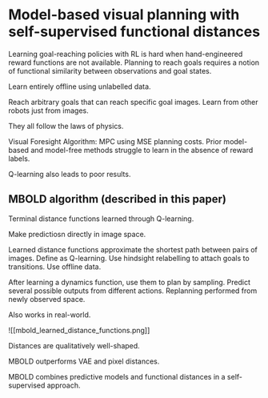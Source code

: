 # Model-based visual planning with self-supervised functional distances

Learning goal-reaching policies with RL is hard when hand-engineered reward functions are not available. Planning to reach goals requires a notion of functional similarity between observations and goal states.

Learn entirely offline using unlabelled data.

Reach arbitrary goals that can reach specific goal images. Learn from other robots just from images.

They all follow the laws of physics.

Visual Foresight Algorithm: MPC using MSE planning costs. Prior model-based and model-free methods struggle to learn in the absence of reward labels.

Q-learning also leads to poor results.

## MBOLD algorithm (described in this paper)

Terminal distance functions learned through Q-learning.

Make predictiosn directly in image space.

Learned distance functions approximate the shortest path between pairs of images. Define as Q-learning. Use hindsight relabelling to attach goals to transitions. Use offline data.

After learning a dynamics function, use them to plan by sampling. Predict several possible outputs from different actions. Replanning performed from newly observed space.

Also works in real-world.

![[mbold_learned_distance_functions.png]]

Distances are qualitatively well-shaped.

MBOLD outperforms VAE and pixel distances.

MBOLD combines predictive models and functional distances in a self-supervised approach.